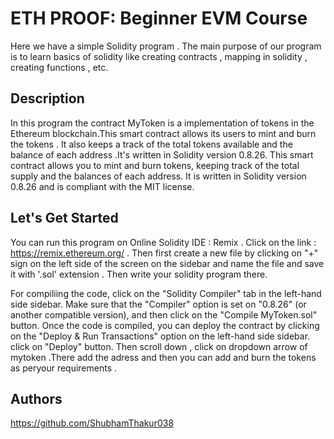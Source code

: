 # ETH PROOF: Beginner EVM Course

Here we have a simple Solidity program . The main  purpose of our program is to learn basics of solidity like creating contracts , mapping in solidity , creating functions , etc.


## Description
In this program the contract MyToken is a implementation of tokens in  the Ethereum blockchain.This smart contract allows its users to mint and burn the tokens . It also keeps a track of the total tokens available and the balance of each address  .It's written in Solidity version 0.8.26. This smart contract allows you to mint and burn tokens, keeping track of the total supply and the balances of each address. It is written in Solidity version 0.8.26 and is compliant with the MIT license.
## Let's Get Started
You can run this program on Online Solidity IDE :  Remix . 
Click on the link : https://remix.ethereum.org/ . 
Then first create a new file by clicking on "+" sign on the left side of the screen on the  sidebar and name the file and save it with '.sol' extension . 
Then write your solidity program there.

For compiliing the code, click on the "Solidity Compiler" tab in the left-hand side sidebar. Make sure that the "Compiler" option is set on "0.8.26" (or another compatible version), and then click on the "Compile MyToken.sol" button.
Once the code is compiled, you can deploy the contract by clicking on the "Deploy & Run Transactions" option on the left-hand side sidebar. click on "Deploy" button.
Then scroll down , click on dropdown arrow of mytoken .There add the adress and then you can add and burn the tokens as peryour requirements .

## Authors

https://github.com/ShubhamThakur038
